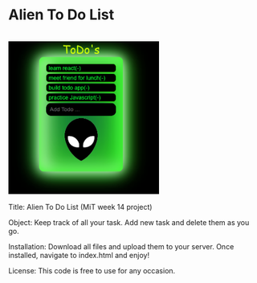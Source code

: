 # Alien To Do List

<br>
<img src = "alien-screen.png" width = "300"/>


Title: Alien To Do List (MiT week 14 project)

Object: Keep track of all your task. Add new task and delete them as you go. 

Installation: Download all files and upload them to your server. Once installed, navigate to index.html and enjoy!

License: This code is free to use for any occasion.
